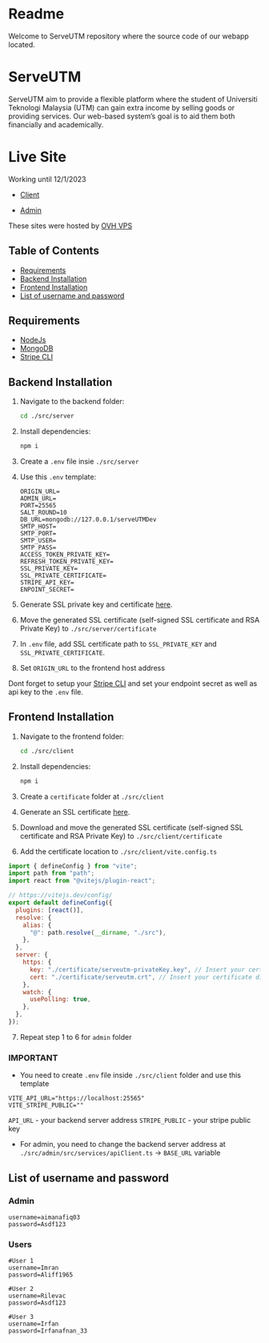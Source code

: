 # Readme

Welcome to ServeUTM repository where the source code of our webapp located.

# ServeUTM

ServeUTM aim to provide a flexible platform where the student of Universiti Teknologi Malaysia (UTM) can gain extra income by selling goods or providing services. Our web-based system’s goal is to aid them both financially and academically.

# Live Site

Working until 12/1/2023

- [Client](https://www.serveutm.online)

- [Admin](https://admin.serveutm.online)

These sites were hosted by [OVH VPS](https://www.ovhcloud.com/asia/vps/)

## Table of Contents

- [Requirements](#requirements)
- [Backend Installation](#backend-installation)
- [Frontend Installation](#frontend-installation)
- [List of username and password](#list-of-username-and-password)

## Requirements

- [NodeJs](https://nodejs.org/en/download)
- [MongoDB](https://www.mongodb.com/try/download/community)
- [Stripe CLI](https://stripe.com/docs/stripe-cli)

## Backend Installation

1. Navigate to the backend folder:

   ```bash
   cd ./src/server
   ```

2. Install dependencies:

   ```bash
   npm i
   ```

3. Create a `.env` file insie `./src/server`

4. Use this `.env` template:

   ```
   ORIGIN_URL=
   ADMIN_URL=
   PORT=25565
   SALT_ROUND=10
   DB_URL=mongodb://127.0.0.1/serveUTMDev
   SMTP_HOST=
   SMTP_PORT=
   SMTP_USER=
   SMTP_PASS=
   ACCESS_TOKEN_PRIVATE_KEY=
   REFRESH_TOKEN_PRIVATE_KEY=
   SSL_PRIVATE_KEY=
   SSL_PRIVATE_CERTIFICATE=
   STRIPE_API_KEY=
   ENPOINT_SECRET=
   ```

5. Generate SSL private key and certificate [here](https://regery.com/en/security/ssl-tools/self-signed-certificate-generator).

6. Move the generated SSL certificate (self-signed SSL certificate and RSA Private Key) to `./src/server/certificate`

7. In `.env` file, add SSL certificate path to `SSL_PRIVATE_KEY` and `SSL_PRIVATE_CERTIFICATE`.

8. Set `ORIGIN_URL` to the frontend host address

Dont forget to setup your [Stripe CLI](https://stripe.com/docs/stripe-cli) and set your endpoint secret as well as api key to the `.env` file.

## Frontend Installation

1. Navigate to the frontend folder:

   ```bash
   cd ./src/client
   ```

2. Install dependencies:

   ```bash
   npm i
   ```

3. Create a `certificate` folder at `./src/client`

4. Generate an SSL certificate [here](https://regery.com/en/security/ssl-tools/self-signed-certificate-generator).

5. Download and move the generated SSL certificate (self-signed SSL certificate and RSA Private Key) to `./src/client/certificate`

6. Add the certificate location to `./src/client/vite.config.ts`

```js
import { defineConfig } from "vite";
import path from "path";
import react from "@vitejs/plugin-react";

// https://vitejs.dev/config/
export default defineConfig({
  plugins: [react()],
  resolve: {
    alias: {
      "@": path.resolve(__dirname, "./src"),
    },
  },
  server: {
    https: {
      key: "./certificate/serveutm-privateKey.key", // Insert your certificate dir here
      cert: "./certificate/serveutm.crt", // Insert your certificate dir here
    },
    watch: {
      usePolling: true,
    },
  },
});
```

7. Repeat step 1 to 6 for `admin` folder

### IMPORTANT

- You need to create `.env` file inside `./src/client` folder and use this template

```
VITE_API_URL="https://localhost:25565"
VITE_STRIPE_PUBLIC=""
```

`API_URL` - your backend server address
`STRIPE_PUBLIC` - your stripe public key

- For admin, you need to change the backend server address at `./src/admin/src/services/apiClient.ts` -> `BASE_URL` variable

## List of username and password

### Admin

```
username=aimanafiq03
password=Asdf123
```

### Users

```
#User 1
username=Imran
password=Aliff1965

#User 2
username=Rilevac
password=Asdf123

#User 3
username=Irfan
password=Irfanafnan_33
```

